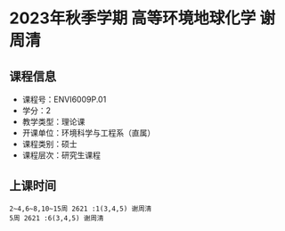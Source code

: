 # 2023年秋季学期 高等环境地球化学 谢周清






## 课程信息

- 课程号：ENVI6009P.01
- 学分：2
- 教学类型：理论课
- 开课单位：环境科学与工程系（直属）
- 课程类别：硕士
- 课程层次：研究生课程

## 上课时间

```
2~4,6~8,10~15周 2621 :1(3,4,5) 谢周清
5周 2621 :6(3,4,5) 谢周清
```

